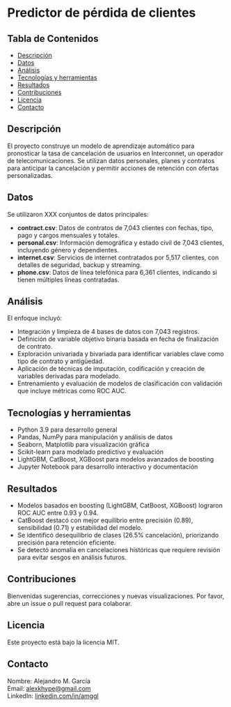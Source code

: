 # Predictor de pérdida de clientes

## Tabla de Contenidos
- [Descripción](#Descripción)
- [Datos](#Datos)
- [Análisis](#Análisis)
- [Tecnologías y herramientas](#Tecnologías-y-herramientas)
- [Resultados](#Resultados)
- [Contribuciones](#Contribuciones)
- [Licencia](#Licencia)
- [Contacto](#Contacto)

## Descripción
El proyecto construye un modelo de aprendizaje automático para pronosticar la tasa de cancelación de usuarios en Interconnet, un operador de telecomunicaciones. Se utilizan datos personales, planes y contratos para anticipar la cancelación y permitir acciones de retención con ofertas personalizadas.

## Datos
Se utilizaron XXX conjuntos de datos principales:  
- **contract.csv**: Datos de contratos de 7,043 clientes con fechas, tipo, pago y cargos mensuales y totales.
- **personal.csv**: Información demográfica y estado civil de 7,043 clientes, incluyendo género y dependientes.
- **internet.csv**: Servicios de internet contratados por 5,517 clientes, con detalles de seguridad, backup y streaming.
- **phone.csv**: Datos de línea telefónica para 6,361 clientes, indicando si tienen múltiples líneas contratadas.

## Análisis
El enfoque incluyó:  
- Integración y limpieza de 4 bases de datos con 7,043 registros.
- Definición de variable objetivo binaria basada en fecha de finalización de contrato.
- Exploración univariada y bivariada para identificar variables clave como tipo de contrato y antigüedad.
- Aplicación de técnicas de imputación, codificación y creación de variables derivadas para modelado.
- Entrenamiento y evaluación de modelos de clasificación con validación que incluye métricas como ROC AUC.
 
## Tecnologías y herramientas
- Python 3.9 para desarrollo general
- Pandas, NumPy para manipulación y análisis de datos
- Seaborn, Matplotlib para visualización gráfica
- Scikit-learn para modelado predictivo y evaluación
- LightGBM, CatBoost, XGBoost para modelos avanzados de boosting
- Jupyter Notebook para desarrollo interactivo y documentación
 
## Resultados
- Modelos basados en boosting (LightGBM, CatBoost, XGBoost) lograron ROC AUC entre 0.93 y 0.94.
- CatBoost destacó con mejor equilibrio entre precisión (0.89), sensibilidad (0.71) y estabilidad del modelo.
- Se identificó desequilibrio de clases (26.5% cancelación), priorizando precisión para retención eficiente.
- Se detectó anomalía en cancelaciones históricas que requiere revisión para evitar sesgos en análisis futuros.

## Contribuciones
Bienvenidas sugerencias, correcciones y nuevas visualizaciones. Por favor, abre un issue o pull request para colaborar.

## Licencia
Este proyecto está bajo la licencia MIT.

## Contacto
Nombre: Alejandro M. García  
Email: [alexkhype@gmail.com](mailto:alexkhype@gmail.com)  
LinkedIn: [linkedin.com/in/amggl](https://linkedin.com/in/amggl)
